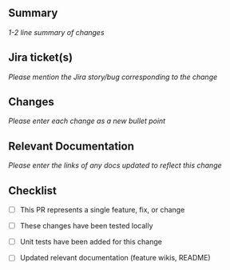 ## Summary
_1-2 line summary of changes_

## Jira ticket(s)
_Please mention the Jira story/bug corresponding to the change_

## Changes
_Please enter each change as a new bullet point_

## Relevant Documentation
_Please enter the links of any docs updated to reflect this change_

## Checklist

- [ ] This PR represents a single feature, fix, or change
- [ ] These changes have been tested locally
- [ ] Unit tests have been added for this change
- [ ] Updated relevant documentation (feature wikis, README)

